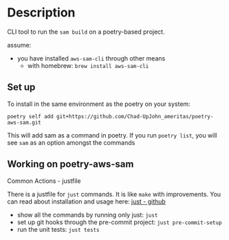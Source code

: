 # Description

CLI tool to run the `sam build` on a poetry-based project.

assume:
- you have installed `aws-sam-cli` through other means
    - with homebrew: `brew install aws-sam-cli`

## Set up

To install in the same environment as the poetry on your system:

`poetry self add git+https://github.com/Chad-UpJohn_ameritas/poetry-aws-sam.git`

This will add sam as a command in poetry. If you run `poetry list`, you will
see `sam` as an option amongst the commands

## Working on poetry-aws-sam

Common Actions - justfile

There is a justfile for `just` commands.  It is like `make` with improvements.
You can read about installation and usage here: [just - github](https://github.com/casey/just#just)

- show all the commands by running only just: `just`
- set up git hooks through the pre-commit project: `just pre-commit-setup`
- run the unit tests: `just tests`
